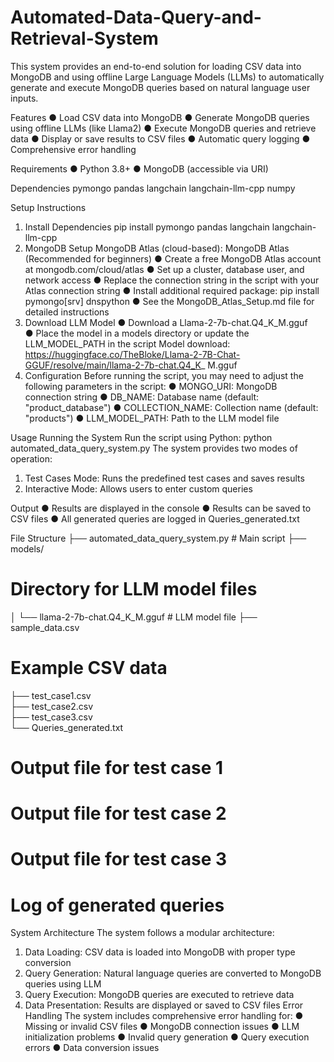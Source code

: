 # Automated-Data-Query-and-Retrieval-System
This system provides an end-to-end solution for loading CSV data into MongoDB and using 
offline Large Language Models (LLMs) to automatically generate and execute MongoDB queries 
based on natural language user inputs. 

Features 
● Load CSV data into MongoDB 
● Generate MongoDB queries using offline LLMs (like Llama2) 
● Execute MongoDB queries and retrieve data 
● Display or save results to CSV files 
● Automatic query logging 
● Comprehensive error handling

Requirements 
● Python 3.8+ 
● MongoDB (accessible via URI)

Dependencies 
pymongo 
pandas 
langchain 
langchain-llm-cpp 
numpy 

Setup Instructions 
1. Install Dependencies 
pip install pymongo pandas langchain langchain-llm-cpp 
2. MongoDB Setup 
MongoDB Atlas (cloud-based): 
MongoDB Atlas (Recommended for beginners) 
● Create a free MongoDB Atlas account at mongodb.com/cloud/atlas 
● Set up a cluster, database user, and network access 
● Replace the connection string in the script with your Atlas connection string 
● Install additional required package: pip install pymongo[srv] dnspython 
● See the MongoDB_Atlas_Setup.md file for detailed instructions 
3. Download LLM Model 
● Download a Llama-2-7b-chat.Q4_K_M.gguf  
● Place the model in a models directory or update the LLM_MODEL_PATH in the script 
Model download: 
https://huggingface.co/TheBloke/Llama-2-7B-Chat-GGUF/resolve/main/llama-2-7b-chat.Q4_K_
 M.gguf 
4. Configuration 
Before running the script, you may need to adjust the following parameters in the script: 
● MONGO_URI: MongoDB connection string 
● DB_NAME: Database name (default: "product_database") 
● COLLECTION_NAME: Collection name (default: "products") 
● LLM_MODEL_PATH: Path to the LLM model file

Usage 
Running the System 
Run the script using Python: 
python automated_data_query_system.py 
The system provides two modes of operation: 
1. Test Cases Mode: Runs the predefined test cases and saves results 
2. Interactive Mode: Allows users to enter custom queries

Output 
● Results are displayed in the console 
● Results can be saved to CSV files 
● All generated queries are logged in Queries_generated.txt 

File Structure 
├── automated_data_query_system.py  # Main script 
├── models/                         
# Directory for LLM model files 
│   └── llama-2-7b-chat.Q4_K_M.gguf # LLM model file 
├── sample_data.csv                 
# Example CSV data 
├── test_case1.csv                  
├── test_case2.csv                  
├── test_case3.csv                  
└── Queries_generated.txt           
# Output file for test case 1 
# Output file for test case 2 
# Output file for test case 3 
# Log of generated queries 
System Architecture 
The system follows a modular architecture: 
1. Data Loading: CSV data is loaded into MongoDB with proper type conversion 
2. Query Generation: Natural language queries are converted to MongoDB queries using 
LLM 
3. Query Execution: MongoDB queries are executed to retrieve data 
4. Data Presentation: Results are displayed or saved to CSV files 
Error Handling 
The system includes comprehensive error handling for: 
● Missing or invalid CSV files 
● MongoDB connection issues 
● LLM initialization problems 
● Invalid query generation 
● Query execution errors 
● Data conversion issues

